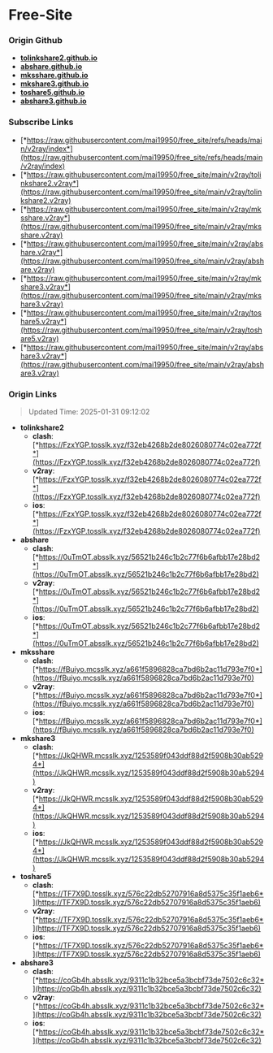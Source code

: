 # Free-Site

### Origin Github

- [**tolinkshare2.github.io**](https://github.com/tolinkshare2/tolinkshare2.github.io)
- [**abshare.github.io**](https://github.com/abshare/abshare.github.io)
- [**mksshare.github.io**](https://github.com/mksshare/mksshare.github.io)
- [**mkshare3.github.io**](https://github.com/mkshare3/mkshare3.github.io)
- [**toshare5.github.io**](https://github.com/toshare5/toshare5.github.io)
- [**abshare3.github.io**](https://github.com/abshare3/abshare3.github.io)

### Subscribe Links

- [*https://raw.githubusercontent.com/mai19950/free_site/refs/heads/main/v2ray/index*](https://raw.githubusercontent.com/mai19950/free_site/refs/heads/main/v2ray/index)
- [*https://raw.githubusercontent.com/mai19950/free_site/main/v2ray/tolinkshare2.v2ray*](https://raw.githubusercontent.com/mai19950/free_site/main/v2ray/tolinkshare2.v2ray)
- [*https://raw.githubusercontent.com/mai19950/free_site/main/v2ray/mksshare.v2ray*](https://raw.githubusercontent.com/mai19950/free_site/main/v2ray/mksshare.v2ray)
- [*https://raw.githubusercontent.com/mai19950/free_site/main/v2ray/abshare.v2ray*](https://raw.githubusercontent.com/mai19950/free_site/main/v2ray/abshare.v2ray)
- [*https://raw.githubusercontent.com/mai19950/free_site/main/v2ray/mkshare3.v2ray*](https://raw.githubusercontent.com/mai19950/free_site/main/v2ray/mkshare3.v2ray)
- [*https://raw.githubusercontent.com/mai19950/free_site/main/v2ray/toshare5.v2ray*](https://raw.githubusercontent.com/mai19950/free_site/main/v2ray/toshare5.v2ray)
- [*https://raw.githubusercontent.com/mai19950/free_site/main/v2ray/abshare3.v2ray*](https://raw.githubusercontent.com/mai19950/free_site/main/v2ray/abshare3.v2ray)

### Origin Links

> Updated Time: 2025-01-31 09:12:02

- **tolinkshare2**
  - **clash**: [*https://FzxYGP.tosslk.xyz/f32eb4268b2de8026080774c02ea772f*](https://FzxYGP.tosslk.xyz/f32eb4268b2de8026080774c02ea772f)
  - **v2ray**: [*https://FzxYGP.tosslk.xyz/f32eb4268b2de8026080774c02ea772f*](https://FzxYGP.tosslk.xyz/f32eb4268b2de8026080774c02ea772f)
  - **ios**: [*https://FzxYGP.tosslk.xyz/f32eb4268b2de8026080774c02ea772f*](https://FzxYGP.tosslk.xyz/f32eb4268b2de8026080774c02ea772f)
- **abshare**
  - **clash**: [*https://0uTmOT.absslk.xyz/56521b246c1b2c77f6b6afbb17e28bd2*](https://0uTmOT.absslk.xyz/56521b246c1b2c77f6b6afbb17e28bd2)
  - **v2ray**: [*https://0uTmOT.absslk.xyz/56521b246c1b2c77f6b6afbb17e28bd2*](https://0uTmOT.absslk.xyz/56521b246c1b2c77f6b6afbb17e28bd2)
  - **ios**: [*https://0uTmOT.absslk.xyz/56521b246c1b2c77f6b6afbb17e28bd2*](https://0uTmOT.absslk.xyz/56521b246c1b2c77f6b6afbb17e28bd2)
- **mksshare**
  - **clash**: [*https://fBuiyo.mcsslk.xyz/a661f5896828ca7bd6b2ac11d793e7f0*](https://fBuiyo.mcsslk.xyz/a661f5896828ca7bd6b2ac11d793e7f0)
  - **v2ray**: [*https://fBuiyo.mcsslk.xyz/a661f5896828ca7bd6b2ac11d793e7f0*](https://fBuiyo.mcsslk.xyz/a661f5896828ca7bd6b2ac11d793e7f0)
  - **ios**: [*https://fBuiyo.mcsslk.xyz/a661f5896828ca7bd6b2ac11d793e7f0*](https://fBuiyo.mcsslk.xyz/a661f5896828ca7bd6b2ac11d793e7f0)
- **mkshare3**
  - **clash**: [*https://JkQHWR.mcsslk.xyz/1253589f043ddf88d2f5908b30ab5294*](https://JkQHWR.mcsslk.xyz/1253589f043ddf88d2f5908b30ab5294)
  - **v2ray**: [*https://JkQHWR.mcsslk.xyz/1253589f043ddf88d2f5908b30ab5294*](https://JkQHWR.mcsslk.xyz/1253589f043ddf88d2f5908b30ab5294)
  - **ios**: [*https://JkQHWR.mcsslk.xyz/1253589f043ddf88d2f5908b30ab5294*](https://JkQHWR.mcsslk.xyz/1253589f043ddf88d2f5908b30ab5294)
- **toshare5**
  - **clash**: [*https://TF7X9D.tosslk.xyz/576c22db52707916a8d5375c35f1aeb6*](https://TF7X9D.tosslk.xyz/576c22db52707916a8d5375c35f1aeb6)
  - **v2ray**: [*https://TF7X9D.tosslk.xyz/576c22db52707916a8d5375c35f1aeb6*](https://TF7X9D.tosslk.xyz/576c22db52707916a8d5375c35f1aeb6)
  - **ios**: [*https://TF7X9D.tosslk.xyz/576c22db52707916a8d5375c35f1aeb6*](https://TF7X9D.tosslk.xyz/576c22db52707916a8d5375c35f1aeb6)
- **abshare3**
  - **clash**: [*https://coGb4h.absslk.xyz/9311c1b32bce5a3bcbf73de7502c6c32*](https://coGb4h.absslk.xyz/9311c1b32bce5a3bcbf73de7502c6c32)
  - **v2ray**: [*https://coGb4h.absslk.xyz/9311c1b32bce5a3bcbf73de7502c6c32*](https://coGb4h.absslk.xyz/9311c1b32bce5a3bcbf73de7502c6c32)
  - **ios**: [*https://coGb4h.absslk.xyz/9311c1b32bce5a3bcbf73de7502c6c32*](https://coGb4h.absslk.xyz/9311c1b32bce5a3bcbf73de7502c6c32)
